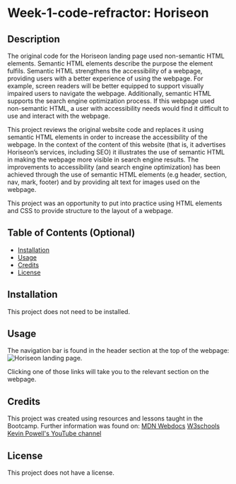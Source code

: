 # Week-1-code-refractor: Horiseon

## Description

The original code for the Horiseon landing page used non-semantic HTML elements. Semantic HTML elements describe the purpose the element fulfils. Semantic HTML strengthens the accessibility of a webpage, providing users with a better experience of using the webpage. For example, screen readers will be better equipped to support visually impaired users to navigate the webpage. Additionally, semantic HTML supports the search engine optimization process. If this webpage used non-semantic HTML, a user with accessibility needs would find it difficult to use and interact with the webpage. 

This project reviews the original website code and replaces it using semantic HTML elements in order to increase the accessibility of the webpage. In the context of the content of this website (that is, it advertises Horiseon’s services, including SEO) it illustrates the use of semantic HTML in making the webpage more visible in search engine results. The improvements to accessibility (and search engine optimization) has been achieved through the use of semantic HTML elements (e.g header, section, nav, mark, footer) and by providing alt text for images used on the webpage. 

This project was an opportunity to put into practice using HTML elements and CSS to provide structure to the layout of a webpage. 

## Table of Contents (Optional)

- [Installation](#installation)
- [Usage](#usage)
- [Credits](#credits)
- [License](#license)

## Installation

This project does not need to be installed. 

## Usage

The navigation bar is found in the header section at the top of the webpage: 
![Horiseon landing page.](/assets/images/landing-page.png)

Clicking one of those links will take you to the relevant section on the webpage.

## Credits

This project was created using resources and lessons taught in the Bootcamp. Further information was found on: 
[MDN Webdocs](https://developer.mozilla.org/en-US/docs/Glossary/Semantics)
[W3schools](https://www.w3schools.com/css/default.asp) 
[Kevin Powell's YouTube channel](https://www.youtube.com/kepowob) 

## License

This project does not have a license.
